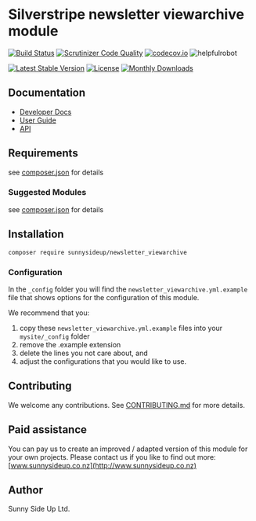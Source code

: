 # Silverstripe newsletter viewarchive module
[![Build Status](https://travis-ci.org/sunnysideup/silverstripe-newsletter_viewarchive.svg?branch=master)](https://travis-ci.org/sunnysideup/silverstripe-newsletter_viewarchive)
[![Scrutinizer Code Quality](https://scrutinizer-ci.com/g/sunnysideup/silverstripe-newsletter_viewarchive/badges/quality-score.png?b=master)](https://scrutinizer-ci.com/g/sunnysideup/silverstripe-newsletter_viewarchive/?branch=master)
[![codecov.io](https://codecov.io/github/sunnysideup/silverstripe-newsletter_viewarchive/coverage.svg?branch=master)](https://codecov.io/github/sunnysideup/silverstripe-newsletter_viewarchive?branch=master)
![helpfulrobot](https://helpfulrobot.io/sunnysideup/newsletter_viewarchive/badge)

[![Latest Stable Version](https://poser.pugx.org/sunnysideup/newsletter_viewarchive/version)](https://packagist.org/packages/sunnysideup/newsletter_viewarchive)
[![License](https://poser.pugx.org/sunnysideup/newsletter_viewarchive/license)](https://packagist.org/packages/sunnysideup/newsletter_viewarchive)
[![Monthly Downloads](https://poser.pugx.org/sunnysideup/newsletter_viewarchive/d/monthly)](https://packagist.org/packages/sunnysideup/newsletter_viewarchive)


## Documentation



 * [Developer Docs](docs/en/INDEX.md)
 * [User Guide](docs/en/userguide.md)
 * [API](http://ssmods.com/apis/newsletter_viewarchive/docs/en/api/)

## Requirements



see [composer.json](composer.json) for details

### Suggested Modules



see [composer.json](composer.json) for details


## Installation


```
composer require sunnysideup/newsletter_viewarchive
```

### Configuration



In the `_config` folder you will find the `newsletter_viewarchive.yml.example`
file that shows options for the configuration of this module.

We recommend that you:

  1. copy these `newsletter_viewarchive.yml.example` files into your
`mysite/_config` folder
  2. remove the .example extension
  3. delete the lines you not care about, and
  4. adjust the configurations that you would like to use.


## Contributing



We welcome any contributions. See [CONTRIBUTING.md](CONTRIBUTING.md) for more details.

## Paid assistance



You can pay us to create an improved / adapted version of this module for your own projects.  Please contact us if you like to find out more: [www.sunnysideup.co.nz](http://www.sunnysideup.co.nz)

## Author



Sunny Side Up Ltd.
